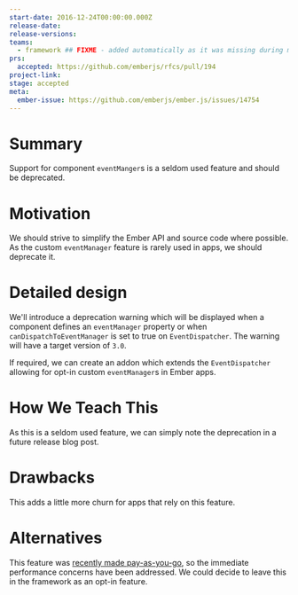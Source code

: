 ```yaml
---
start-date: 2016-12-24T00:00:00.000Z
release-date:
release-versions: 
teams: 
  - framework ## FIXME - added automatically as it was missing during migration
prs:
  accepted: https://github.com/emberjs/rfcs/pull/194
project-link: 
stage: accepted
meta:
  ember-issue: https://github.com/emberjs/ember.js/issues/14754
---
```


# Summary

Support for component `eventManger`s is a seldom used feature and should
be deprecated.

# Motivation

We should strive to simplify the Ember API and source code where possible. As
the custom `eventManager` feature is rarely used in apps, we should deprecate
it.

# Detailed design

We'll introduce a deprecation warning which will be displayed when a component
defines an `eventManager` property or when `canDispatchToEventManager` is set to
true on `EventDispatcher`. The warning will have a target version of `3.0`.

If required, we can create an addon which extends the `EventDispatcher` allowing
for opt-in custom `eventManager`s in Ember apps.

# How We Teach This

As this is a seldom used feature, we can simply note the deprecation in a
future release blog post.

# Drawbacks

This adds a little more churn for apps that rely on this feature.

# Alternatives

This feature was [recently made pay-as-you-go](https://github.com/emberjs/ember.js/pull/14756),
so the immediate performance concerns have been addressed. We could decide to
leave this in the framework as an opt-in feature.
